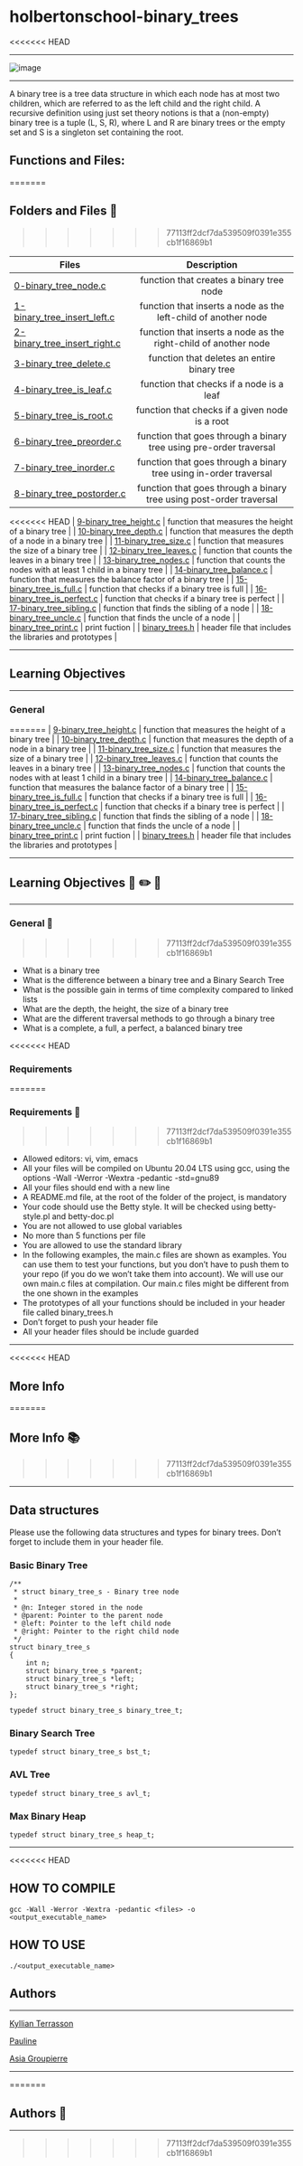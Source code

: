# holbertonschool-binary_trees

<<<<<<< HEAD
***
![image](https://en.wikipedia.org/wiki/Binary_tree#/media/File:Binary_tree_v2.svg)
***

A binary tree is a tree data structure in which each node has at most two children, which are referred to as the left child and the right child. A recursive definition using just set theory notions is that a (non-empty) binary tree is a tuple (L, S, R), where L and R are binary trees or the empty set and S is a singleton set containing the root.


## Functions and Files:
=======
## Folders and Files :open_file_folder:
>>>>>>> 77113ff2dcf7da539509f0391e355cb1f16869b1

| **Files**  | **Description** |
| ------------- |:-------------:|
| [0-binary_tree_node.c](https://github.com/Kiki3165/holbertonschool-binary_trees/blob/main/0-binary_tree_node.c) | function that creates a binary tree node |
| [1-binary_tree_insert_left.c](https://github.com/Kiki3165/holbertonschool-binary_trees/blob/main/1-binary_tree_insert_left.c)| function that inserts a node as the left-child of another node |
| [2-binary_tree_insert_right.c](https://github.com/Kiki3165/holbertonschool-binary_trees/blob/main/2-binary_tree_insert_right.c) | function that inserts a node as the right-child of another node |
| [3-binary_tree_delete.c](https://github.com/Kiki3165/holbertonschool-binary_trees/blob/main/3-binary_tree_delete.c) | function that deletes an entire binary tree |
| [4-binary_tree_is_leaf.c](https://github.com/Kiki3165/holbertonschool-binary_trees/blob/main/4-binary_tree_is_leaf.c) | function that checks if a node is a leaf |
| [5-binary_tree_is_root.c](https://github.com/Kiki3165/holbertonschool-binary_trees/blob/main/5-binary_tree_is_root.c) | function that checks if a given node is a root |
| [6-binary_tree_preorder.c](https://github.com/Kiki3165/holbertonschool-binary_trees/blob/main/6-binary_tree_preorder.c) | function that goes through a binary tree using pre-order traversal |
| [7-binary_tree_inorder.c](https://github.com/Kiki3165/holbertonschool-binary_trees/blob/main/7-binary_tree_inorder.c) | function that goes through a binary tree using in-order traversal |
| [8-binary_tree_postorder.c](https://github.com/Kiki3165/holbertonschool-binary_trees/blob/main/8-binary_tree_postorder.c) | function that goes through a binary tree using post-order traversal |
<<<<<<< HEAD
| [9-binary_tree_height.c](https://github.com/Kiki3165/holbertonschool-binary_trees/blob/main/9-binary_tree_height.c) | function that measures the height of a binary tree |
| [10-binary_tree_depth.c](https://github.com/Kiki3165/holbertonschool-binary_trees/blob/main/10-binary_tree_depth.c) | function that measures the depth of a node in a binary tree |
| [11-binary_tree_size.c](https://github.com/Kiki3165/holbertonschool-binary_trees/blob/main/11-binary_tree_size.c) | function that measures the size of a binary tree |
| [12-binary_tree_leaves.c](https://github.com/Kiki3165/holbertonschool-binary_trees/blob/main/12-binary_tree_leaves.c) | function that counts the leaves in a binary tree |
| [13-binary_tree_nodes.c](https://github.com/Kiki3165/holbertonschool-binary_trees/blob/main/13-binary_tree_nodes.c) | function that counts the nodes with at least 1 child in a binary tree |
| [14-binary_tree_balance.c](https://github.com/Kiki3165/holbertonschool-binary_trees/blob/main/14-binary_tree_balance.c) | function that measures the balance factor of a binary tree |
| [15-binary_tree_is_full.c](https://github.com/Kiki3165/holbertonschool-binary_trees/blob/main/15-binary_tree_is_full.c) | function that checks if a binary tree is full |
| [16-binary_tree_is_perfect.c](https://github.com/Kiki3165/holbertonschool-binary_trees/blob/main/16-binary_tree_is_perfect.c) | function that checks if a binary tree is perfect |
| [17-binary_tree_sibling.c](https://github.com/Kiki3165/holbertonschool-binary_trees/blob/main/17-binary_tree_sibling.c) | function that finds the sibling of a node |
| [18-binary_tree_uncle.c](https://github.com/Kiki3165/holbertonschool-binary_trees/blob/main/18-binary_tree_uncle.c) | function that finds the uncle of a node |
| [binary_tree_print.c](https://github.com/Kiki3165/holbertonschool-binary_trees/blob/main/binary_tree_print.c) | print fuction |
| [binary_trees.h](https://github.com/Kiki3165/holbertonschool-binary_trees/blob/main/binary_trees.h) | header file that includes the libraries and prototypes |

***

## Learning Objectives
***
### General
=======
| [9-binary_tree_height.c](https://github.com/David-VargasV/holbertonschool-binary_trees/blob/main/9-binary_tree_height.c) | function that measures the height of a binary tree |
| [10-binary_tree_depth.c](https://github.com/David-VargasV/holbertonschool-binary_trees/blob/main/10-binary_tree_depth.c) | function that measures the depth of a node in a binary tree |
| [11-binary_tree_size.c](https://github.com/David-VargasV/holbertonschool-binary_trees/blob/main/11-binary_tree_size.c) | function that measures the size of a binary tree |
| [12-binary_tree_leaves.c](https://github.com/David-VargasV/holbertonschool-binary_trees/blob/main/12-binary_tree_leaves.c) | function that counts the leaves in a binary tree |
| [13-binary_tree_nodes.c](https://github.com/David-VargasV/holbertonschool-binary_trees/blob/main/13-binary_tree_nodes.c) | function that counts the nodes with at least 1 child in a binary tree |
| [14-binary_tree_balance.c](https://github.com/David-VargasV/holbertonschool-binary_trees/blob/main/14-binary_tree_balance.c) | function that measures the balance factor of a binary tree |
| [15-binary_tree_is_full.c](https://github.com/David-VargasV/holbertonschool-binary_trees/blob/main/15-binary_tree_is_full.c) | function that checks if a binary tree is full |
| [16-binary_tree_is_perfect.c](https://github.com/David-VargasV/holbertonschool-binary_trees/blob/main/16-binary_tree_is_perfect.c) | function that checks if a binary tree is perfect |
| [17-binary_tree_sibling.c](https://github.com/David-VargasV/holbertonschool-binary_trees/blob/main/17-binary_tree_sibling.c) | function that finds the sibling of a node |
| [18-binary_tree_uncle.c](https://github.com/David-VargasV/holbertonschool-binary_trees/blob/main/18-binary_tree_uncle.c) | function that finds the uncle of a node |
| [binary_tree_print.c](https://github.com/David-VargasV/holbertonschool-binary_trees/blob/main/binary_tree_print.c) | print fuction |
| [binary_trees.h](https://github.com/David-VargasV/holbertonschool-binary_trees/blob/main/binary_trees.h) | header file that includes the libraries and prototypes |

***

## Learning Objectives :ledger: :pencil2: :memo:
***
### General :wrench:
>>>>>>> 77113ff2dcf7da539509f0391e355cb1f16869b1

* What is a binary tree
* What is the difference between a binary tree and a Binary Search Tree
* What is the possible gain in terms of time complexity compared to linked lists
* What are the depth, the height, the size of a binary tree
* What are the different traversal methods to go through a binary tree
* What is a complete, a full, a perfect, a balanced binary tree

<<<<<<< HEAD
### Requirements
=======
### Requirements :wrench:
>>>>>>> 77113ff2dcf7da539509f0391e355cb1f16869b1

* Allowed editors: vi, vim, emacs
* All your files will be compiled on Ubuntu 20.04 LTS using gcc, using the options -Wall -Werror -Wextra -pedantic -std=gnu89
* All your files should end with a new line
* A README.md file, at the root of the folder of the project, is mandatory
* Your code should use the Betty style. It will be checked using betty-style.pl and betty-doc.pl
* You are not allowed to use global variables
* No more than 5 functions per file
* You are allowed to use the standard library
* In the following examples, the main.c files are shown as examples. You can use them to test your functions, but you don’t have to push them to your repo (if you do we won’t take them into account). We will use our own main.c files at compilation. Our main.c files might be different from the one shown in the examples
* The prototypes of all your functions should be included in your header file called binary_trees.h
* Don’t forget to push your header file
* All your header files should be include guarded
***

<<<<<<< HEAD
## More Info
=======
## More Info :books:
>>>>>>> 77113ff2dcf7da539509f0391e355cb1f16869b1
***
## Data structures

Please use the following data structures and types for binary trees. Don’t forget to include them in your header file.

### Basic Binary Tree

```
/**
 * struct binary_tree_s - Binary tree node
 *
 * @n: Integer stored in the node
 * @parent: Pointer to the parent node
 * @left: Pointer to the left child node
 * @right: Pointer to the right child node
 */
struct binary_tree_s
{
    int n;
    struct binary_tree_s *parent;
    struct binary_tree_s *left;
    struct binary_tree_s *right;
};

typedef struct binary_tree_s binary_tree_t;
```
### Binary Search Tree
```
typedef struct binary_tree_s bst_t;
```
### AVL Tree
```
typedef struct binary_tree_s avl_t;
```
### Max Binary Heap
```
typedef struct binary_tree_s heap_t;
```
***

<<<<<<< HEAD
## HOW TO COMPILE

    gcc -Wall -Werror -Wextra -pedantic <files> -o <output_executable_name>

## HOW TO USE

    ./<output_executable_name>

## Authors
***

[Kyllian Terrasson](https://github.com/Kiki3165)

[Pauline ](https://github.com/paulinepar)

[Asia Groupierre](https://github.com/AsiaGrpr)

***
=======
## Authors :raising_hand:
***
>>>>>>> 77113ff2dcf7da539509f0391e355cb1f16869b1
